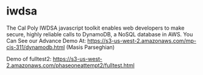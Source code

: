 # iwdsa
The Cal Poly IWDSA javascript toolkit enables web developers to make secure, highly reliable calls to DynamoDB, a NoSQL database in AWS.
You Can See our Advance Demo At:
https://s3-us-west-2.amazonaws.com/mp-cis-311/dynamodb.html  (Masis Parseghian)

Demo of fulltest2: https://s3-us-west-2.amazonaws.com/phaseoneattempt2/fulltest.html

